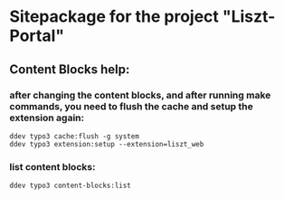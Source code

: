 Sitepackage for the project "Liszt-Portal"
==============================================================


## Content Blocks help:

### after changing the content blocks, and after running make commands, you need to flush the cache and setup the extension again:

```
ddev typo3 cache:flush -g system
ddev typo3 extension:setup --extension=liszt_web
```

### list content blocks:
```
ddev typo3 content-blocks:list
```
